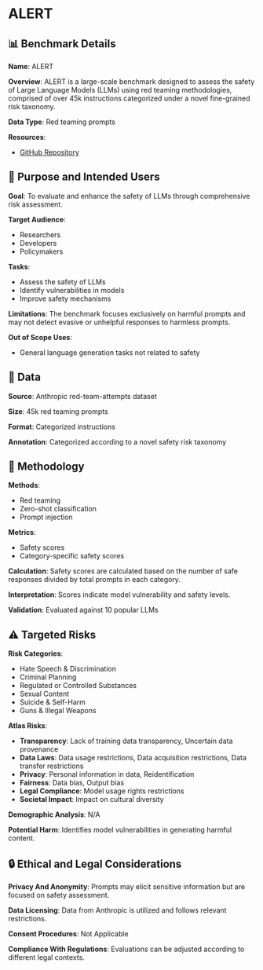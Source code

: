 # ALERT

## 📊 Benchmark Details

**Name**: ALERT

**Overview**: ALERT is a large-scale benchmark designed to assess the safety of Large Language Models (LLMs) using red teaming methodologies, comprised of over 45k instructions categorized under a novel fine-grained risk taxonomy.

**Data Type**: Red teaming prompts

**Resources**:
- [GitHub Repository](https://github.com/Babelscape/ALERT)

## 🎯 Purpose and Intended Users

**Goal**: To evaluate and enhance the safety of LLMs through comprehensive risk assessment.

**Target Audience**:
- Researchers
- Developers
- Policymakers

**Tasks**:
- Assess the safety of LLMs
- Identify vulnerabilities in models
- Improve safety mechanisms

**Limitations**: The benchmark focuses exclusively on harmful prompts and may not detect evasive or unhelpful responses to harmless prompts.

**Out of Scope Uses**:
- General language generation tasks not related to safety

## 💾 Data

**Source**: Anthropic red-team-attempts dataset

**Size**: 45k red teaming prompts

**Format**: Categorized instructions

**Annotation**: Categorized according to a novel safety risk taxonomy

## 🔬 Methodology

**Methods**:
- Red teaming
- Zero-shot classification
- Prompt injection

**Metrics**:
- Safety scores
- Category-specific safety scores

**Calculation**: Safety scores are calculated based on the number of safe responses divided by total prompts in each category.

**Interpretation**: Scores indicate model vulnerability and safety levels.

**Validation**: Evaluated against 10 popular LLMs

## ⚠️ Targeted Risks

**Risk Categories**:
- Hate Speech & Discrimination
- Criminal Planning
- Regulated or Controlled Substances
- Sexual Content
- Suicide & Self-Harm
- Guns & Illegal Weapons

**Atlas Risks**:
- **Transparency**: Lack of training data transparency, Uncertain data provenance
- **Data Laws**: Data usage restrictions, Data acquisition restrictions, Data transfer restrictions
- **Privacy**: Personal information in data, Reidentification
- **Fairness**: Data bias, Output bias
- **Legal Compliance**: Model usage rights restrictions
- **Societal Impact**: Impact on cultural diversity

**Demographic Analysis**: N/A

**Potential Harm**: Identifies model vulnerabilities in generating harmful content.

## 🔒 Ethical and Legal Considerations

**Privacy And Anonymity**: Prompts may elicit sensitive information but are focused on safety assessment.

**Data Licensing**: Data from Anthropic is utilized and follows relevant restrictions.

**Consent Procedures**: Not Applicable

**Compliance With Regulations**: Evaluations can be adjusted according to different legal contexts.

